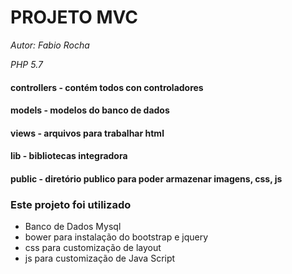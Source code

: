 # PROJETO MVC

*Autor: Fabio Rocha*

*PHP 5.7*

#### controllers - contém todos con controladores
#### models - modelos do banco de dados
#### views - arquivos para trabalhar html
#### lib - bibliotecas integradora 
#### public - diretório publico para poder armazenar imagens, css, js


### Este projeto foi utilizado
 
 * Banco de Dados Mysql
 * bower para instalação do bootstrap e jquery
 * css para customização de layout
 * js para customização de Java Script

